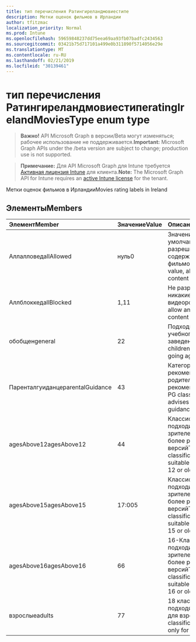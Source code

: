 ```yaml
---
title: тип перечисления Ратингиреландмовиестипе
description: Метки оценок фильмов в Ирландии
author: tfitzmac
localization_priority: Normal
ms.prod: Intune
ms.openlocfilehash: 59659848237dd75eea69aa93fb07badfc2434563
ms.sourcegitcommit: 03421b75d717101a499e0b311890f5714056e29e
ms.translationtype: MT
ms.contentlocale: ru-RU
ms.lasthandoff: 02/21/2019
ms.locfileid: "30139461"
---
```

# <a name="ratingirelandmoviestype-enum-type"></a><span data-ttu-id="d8e7d-103">тип перечисления Ратингиреландмовиестипе</span><span class="sxs-lookup"><span data-stu-id="d8e7d-103">ratingIrelandMoviesType enum type</span></span>

> <span data-ttu-id="d8e7d-104">**Важно!** API Microsoft Graph в версии/Beta могут изменяться; рабочее использование не поддерживается.</span><span class="sxs-lookup"><span data-stu-id="d8e7d-104">**Important:** Microsoft Graph APIs under the /beta version are subject to change; production use is not supported.</span></span>

> <span data-ttu-id="d8e7d-105">**Примечание:** Для API Microsoft Graph для Intune требуется [Активная лицензия Intune](https://go.microsoft.com/fwlink/?linkid=839381) для клиента.</span><span class="sxs-lookup"><span data-stu-id="d8e7d-105">**Note:** The Microsoft Graph API for Intune requires an [active Intune license](https://go.microsoft.com/fwlink/?linkid=839381) for the tenant.</span></span>

<span data-ttu-id="d8e7d-106">Метки оценок фильмов в Ирландии</span><span class="sxs-lookup"><span data-stu-id="d8e7d-106">Movies rating labels in Ireland</span></span>

## <a name="members"></a><span data-ttu-id="d8e7d-107">Элементы</span><span class="sxs-lookup"><span data-stu-id="d8e7d-107">Members</span></span>
|<span data-ttu-id="d8e7d-108">Элемент</span><span class="sxs-lookup"><span data-stu-id="d8e7d-108">Member</span></span>|<span data-ttu-id="d8e7d-109">Значение</span><span class="sxs-lookup"><span data-stu-id="d8e7d-109">Value</span></span>|<span data-ttu-id="d8e7d-110">Описание</span><span class="sxs-lookup"><span data-stu-id="d8e7d-110">Description</span></span>|
|:---|:---|:---|
|<span data-ttu-id="d8e7d-111">Аллалловед</span><span class="sxs-lookup"><span data-stu-id="d8e7d-111">allAllowed</span></span>|<span data-ttu-id="d8e7d-112">нуль</span><span class="sxs-lookup"><span data-stu-id="d8e7d-112">0</span></span>|<span data-ttu-id="d8e7d-113">Значение по умолчанию, разрешить все содержимое фильмов</span><span class="sxs-lookup"><span data-stu-id="d8e7d-113">Default value, allow all movies content</span></span>|
|<span data-ttu-id="d8e7d-114">Аллблоккед</span><span class="sxs-lookup"><span data-stu-id="d8e7d-114">allBlocked</span></span>|<span data-ttu-id="d8e7d-115">1,1</span><span class="sxs-lookup"><span data-stu-id="d8e7d-115">1</span></span>|<span data-ttu-id="d8e7d-116">Не разрешать никакие видеоролики</span><span class="sxs-lookup"><span data-stu-id="d8e7d-116">Do not allow any movies content</span></span>|
|<span data-ttu-id="d8e7d-117">обобщен</span><span class="sxs-lookup"><span data-stu-id="d8e7d-117">general</span></span>|<span data-ttu-id="d8e7d-118">2</span><span class="sxs-lookup"><span data-stu-id="d8e7d-118">2</span></span>|<span data-ttu-id="d8e7d-119">Подходит для детей учебного заведения</span><span class="sxs-lookup"><span data-stu-id="d8e7d-119">Suitable for children of school going age</span></span>|
|<span data-ttu-id="d8e7d-120">Паренталгуиданце</span><span class="sxs-lookup"><span data-stu-id="d8e7d-120">parentalGuidance</span></span>|<span data-ttu-id="d8e7d-121">4</span><span class="sxs-lookup"><span data-stu-id="d8e7d-121">3</span></span>|<span data-ttu-id="d8e7d-122">Категория PG рекомендует родительские рекомендации</span><span class="sxs-lookup"><span data-stu-id="d8e7d-122">The PG classification advises parental guidance</span></span>|
|<span data-ttu-id="d8e7d-123">agesAbove12</span><span class="sxs-lookup"><span data-stu-id="d8e7d-123">agesAbove12</span></span>|<span data-ttu-id="d8e7d-124">4</span><span class="sxs-lookup"><span data-stu-id="d8e7d-124">4</span></span>|<span data-ttu-id="d8e7d-125">Классификация 12A подходит для зрителей от 12 или более ранних версий</span><span class="sxs-lookup"><span data-stu-id="d8e7d-125">The 12A classification is suitable for viewers of 12 or older</span></span>|
|<span data-ttu-id="d8e7d-126">agesAbove15</span><span class="sxs-lookup"><span data-stu-id="d8e7d-126">agesAbove15</span></span>|<span data-ttu-id="d8e7d-127">17:00</span><span class="sxs-lookup"><span data-stu-id="d8e7d-127">5</span></span>|<span data-ttu-id="d8e7d-128">Классификация 15A подходит для зрителей от 15 или более ранних версий</span><span class="sxs-lookup"><span data-stu-id="d8e7d-128">The 15A classification is suitable for viewers of 15 or older</span></span>|
|<span data-ttu-id="d8e7d-129">agesAbove16</span><span class="sxs-lookup"><span data-stu-id="d8e7d-129">agesAbove16</span></span>|<span data-ttu-id="d8e7d-130">6</span><span class="sxs-lookup"><span data-stu-id="d8e7d-130">6</span></span>|<span data-ttu-id="d8e7d-131">16-Классификация подходит для зрителей от 16 или более ранних версий</span><span class="sxs-lookup"><span data-stu-id="d8e7d-131">The 16 classification is suitable for viewers of 16 or older</span></span>|
|<span data-ttu-id="d8e7d-132">взрослые</span><span class="sxs-lookup"><span data-stu-id="d8e7d-132">adults</span></span>|<span data-ttu-id="d8e7d-133">7</span><span class="sxs-lookup"><span data-stu-id="d8e7d-133">7</span></span>|<span data-ttu-id="d8e7d-134">18 классификация, подходящая только для взрослых</span><span class="sxs-lookup"><span data-stu-id="d8e7d-134">The 18 classification, suitable only for adults</span></span>|




